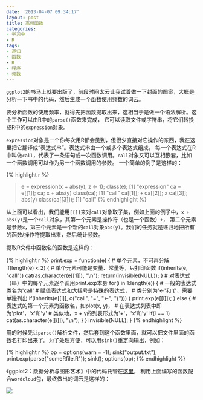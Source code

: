 ```yaml
---
date: '2013-04-07 09:34:17'
layout: post
title: 高频函数
categories:
- 学习中
- R
tags:
- 递归
- 函数
- R
- 程序
- 频数
---
```


`ggplot2`的书马上就要出版了，前段时间太云让我试着做一下封面的图案，大概是分析一下书中的代码，然后生成一个函数使用频数的词云。

要分析函数的使用频率，就得先把函数提取出来，这相当于是做一个语法解析。这个工作可以由R中的`parse()`函数来完成，
它可以读取文件或字符串，将它们转换成R中的`expression`对象。

`expression`对象是一个你每次用R都会见到，但很少直接对它操作的东西，我在这里把它翻译成“表达式串”。表达式串由一个或多个表达式组成，
每一个表达式在R中叫做`call`，代表了一条语句或一次函数调用。`call`对象又可以互相嵌套，比如一个函数调用可以作为另一个函数调用的参数。
一个简单的例子是这样的：

<!-- more -->

{% highlight r %}
> e = expression(x + abs(y), z <- 1);
> class(e);
[1] "expression"
> ca = e[[1]]; ca;
x + abs(y)
> class(ca);
[1] "call"
> ca[[1]];
`+`
> ca[[2]];
x
> ca[[3]];
abs(y)
> class(ca[[3]]);
[1] "call"
{% endhighlight %}

从上面可以看出，我们能用`[[]]`来对`call`对象取子集，例如上面的例子中，`x + abs(y)`是一个`call`对象，其第一个元素是操作符（也是一个函数）`+`，
第二个元素是参数`x`，第三个元素是一个新的`call`对象`abs(y)`。我们的任务就是递归地把所有的函数/操作符提取出来，然后统计频数。

提取R文件中函数名的函数是这样的：

{% highlight r %}
print.exp = function(e)
{
    # 单个元素，不可再分解
    if(length(e) < 2)
    {
        # 单个元素可能是变量、常量等，只打印函数
        if(inherits(e, "call")) cat(as.character(e[[1]]), "\n");
        return(invisible(NULL));
    }
    # 对表达式（串）中的每个元素逐个调用print.exp本身
    for(i in 1:length(e))
    {
        # 一般的表达式类名为'call'
        # 赋值表达式和大括号是特殊的表达式，
        # 类分别为'<-'和'{'，需要单独列出
        if(inherits(e[[i]], c("call", "=", "<-", "{")))
        {
            print.exp(e[[i]]);
        } else {
            # 表达式的第一个元素为函数名，如plot(x, y)，
            # 在表达式列表中即为'plot'，'x'和'y'
            # 类似地，x + y的列表形式为'+'，'x'和'y'
            if(i == 1) cat(as.character(e[[i]]), "\n");
        }
    }
    invisible(NULL);
}
{% endhighlight %}

用的时候先让`parse()`解析文件，然后套到这个函数里面，就可以把文件里面的函数名打印出来了。为了处理方便，可以用`sink()`重定向输出，例如：

{% highlight r %}
op = options(warn = -1);
sink("output.txt");
print.exp(parse("someRfile.R"));
sink();
options(op);
{% endhighlight %}

《ggplot2：数据分析与图形艺术》中的代码托管在[这里](https://github.com/cosname/ggplot2-translation/)，
利用上面编写的函数配合`wordcloud`包，最终做出的词云是这样的：

[![](http://i.imgur.com/YcPh8Tz.png)](http://i.imgur.com/YcPh8Tz.png)


